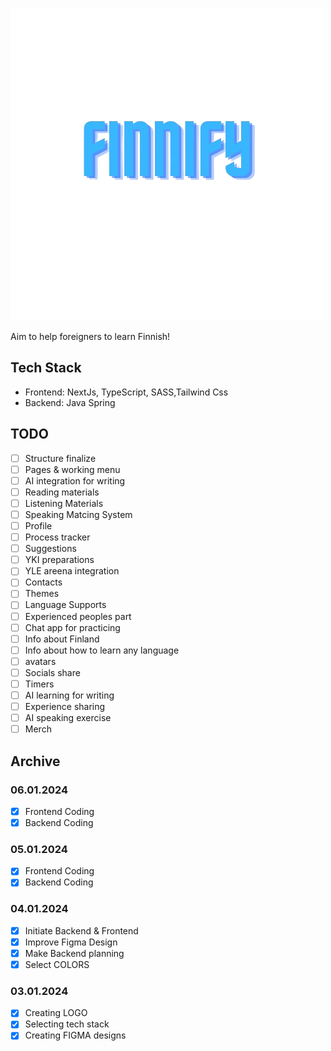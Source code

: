 ![Finnify Logo](public/images/logo_without_bg.png)

Aim to help foreigners to learn Finnish!

## Tech Stack

- Frontend: NextJs, TypeScript, SASS,Tailwind Css
- Backend: Java Spring

## TODO

- [ ] Structure finalize
- [ ] Pages & working menu
- [ ] AI integration for writing
- [ ] Reading materials
- [ ] Listening Materials
- [ ] Speaking Matcing System
- [ ] Profile
- [ ] Process tracker
- [ ] Suggestions
- [ ] YKI preparations
- [ ] YLE areena integration
- [ ] Contacts
- [ ] Themes
- [ ] Language Supports
- [ ] Experienced peoples part
- [ ] Chat app for practicing
- [ ] Info about Finland
- [ ] Info about how to learn any language
- [ ] avatars
- [ ] Socials share
- [ ] Timers
- [ ] AI learning for writing
- [ ] Experience sharing
- [ ] AI speaking exercise
- [ ] Merch

## Archive

### 06.01.2024

- [x] Frontend Coding
- [x] Backend Coding

### 05.01.2024

- [x] Frontend Coding
- [x] Backend Coding

### 04.01.2024

- [x] Initiate Backend & Frontend
- [x] Improve Figma Design
- [x] Make Backend planning
- [x] Select COLORS

### 03.01.2024

- [x] Creating LOGO
- [x] Selecting tech stack
- [x] Creating FIGMA designs
